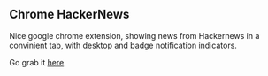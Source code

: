 Chrome HackerNews
-----------------

Nice google chrome extension, showing news from Hackernews in a convinient tab, with desktop and badge notification indicators.

Go grab it [here](https://chrome.google.com/webstore/detail/hdliahnpofbcbofjpfefckhlkbcgmloo)